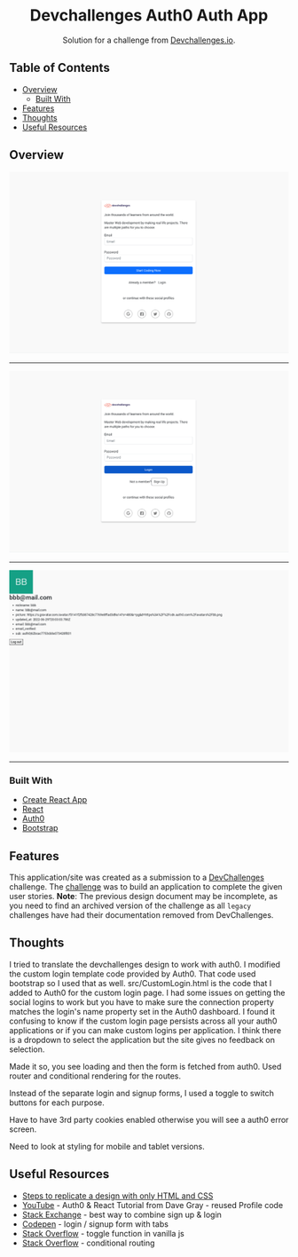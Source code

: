 <h1 align="center">Devchallenges Auth0 Auth App</h1>

<div align="center">
   Solution for a challenge from  <a href="https://web.archive.org/web/20231130053249/https://legacy.devchallenges.io/challenges/N1fvBjQfhlkctmwj1tnw" target="_blank">Devchallenges.io</a>.
</div>

## Table of Contents

- [Overview](#overview)
  - [Built With](#built-with)
- [Features](#features)
- [Thoughts](#thoughts)
- [Useful Resources](#useful-resources)

## Overview

![Homepage](screenshots/devchallenges-auth0-auth-homepage.png)

***

![Login](screenshots/devchallenges-auth0-auth-login.png)

***

![Profile](screenshots/devchallenges-auth0-auth-profile.png)

*** 

### Built With

- [Create React App](https://github.com/facebook/create-react-app)
- [React](https://reactjs.org)
- [Auth0](https://auth0.com)
- [Bootstrap](https://getbootstrap.com)

## Features

This application/site was created as a submission to a [DevChallenges](https://devchallenges.io/challenges) challenge. The [challenge](https://web.archive.org/web/20231130053249/https://legacy.devchallenges.io/challenges/N1fvBjQfhlkctmwj1tnw) was to build an application to complete the given user stories. **Note**: The previous design document may be incomplete, as you need to find an archived version of the challenge as all `legacy` challenges have had their documentation removed from DevChallenges.

## Thoughts

I tried to translate the devchallenges design to work with auth0. I modified the custom login template code provided by Auth0.  That code used bootstrap so I used that as well.  src/CustomLogin.html is the code that I added to Auth0 for the custom login page.  I had some issues on getting the social logins to work but you have to make sure the connection property matches the login's name property set in the Auth0 dashboard. I found it confusing to know if the custom login page persists across all your auth0 applications or if you can make custom logins per application.  I think there is a dropdown to select the application but the site gives no feedback on selection.

Made it so, you see loading and then the form is fetched from auth0.  Used router and conditional rendering for the routes.  

Instead of the separate login and signup forms, I used a toggle to switch buttons for each purpose.  

Have to have 3rd party cookies enabled otherwise you will see a auth0 error screen.    

Need to look at styling for mobile and tablet versions. 

## Useful Resources

- [Steps to replicate a design with only HTML and CSS](https://devchallenges-blogs.web.app/how-to-replicate-design/)
- [YouTube](https://www.youtube.com/watch?v=pAzqscDx580&list=PL0Zuz27SZ-6PRCpm9clX0WiBEMB70FWwd&index=8) - Auth0 & React Tutorial from Dave Gray - reused Profile code 
- [Stack Exchange](https://ux.stackexchange.com/questions/11840/best-way-to-combine-sign-in-and-sign-up-in-the-same-form) - best way to combine sign up & login
- [Codepen](https://codepen.io/ehermanson/pen/KwKWEv) - login / signup form with tabs
- [Stack Overflow](https://stackoverflow.com/questions/53539461/how-do-i-use-vanilla-javascript-to-write-a-toggle-function-i-wrote-in-jquery) - toggle function in vanilla js
- [Stack Overflow](https://stackoverflow.com/questions/48497510/simple-conditional-routing-in-reactjs) - conditional routing
